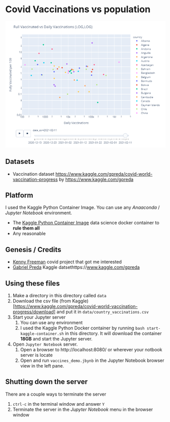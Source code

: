 # Covid Vaccinations vs population

![Vaccinations Scatter plot](log-log-scatter-plot.png)


## Datasets
* Vaccination dataset https://www.kaggle.com/gpreda/covid-world-vaccination-progress by https://www.kaggle.com/gpreda

## Platform
I used the Kaggle Python Container Image. You can use any _Anaaconda_ / _Jupyter Notebook_ environment.
* The [Kaggle Python Container Image](https://github.com/Kaggle/docker-python) data science docker container to **rule them all**
* Any reasonable 

## Genesis / Credits
* [Kenny Freeman](https://github.com/Ken-Freeman) covid project that got me interested
* [Gabriel Preda](https://www.kaggle.com/gpreda) Kaggle datsethttps://www.kaggle.com/gpreda

## Using these files
1. Make a directory in this directory called `data`
1. Download the csv file (from Kaggle)[https://www.kaggle.com/gpreda/covid-world-vaccination-progress/download]  and put it in `data/country_vaccinations.csv`
1. Start your Jupyter server
    1. You can use any environment
    1. I used the Kaggle Python Docker container by running `bash start-kaggle-container.sh` in this directory.  It will download the container **18GB** and start the Jupyter server.
1. Open `Jupyter Notebook` server.  
    1. Open a browser to http://localhost:8080/ or wherever your notbook server is locate
    1. Open and run `vaccines_demo.jbynb` in the Jupyter Notebook browser view in the left pane.

## Shutting down the server
There are a couple ways to terminate the server

1. `ctrl-c` in the terminal window and answer `Y`
1. Terminate the server in the _Jupyter Notebook_ menu in the browser window